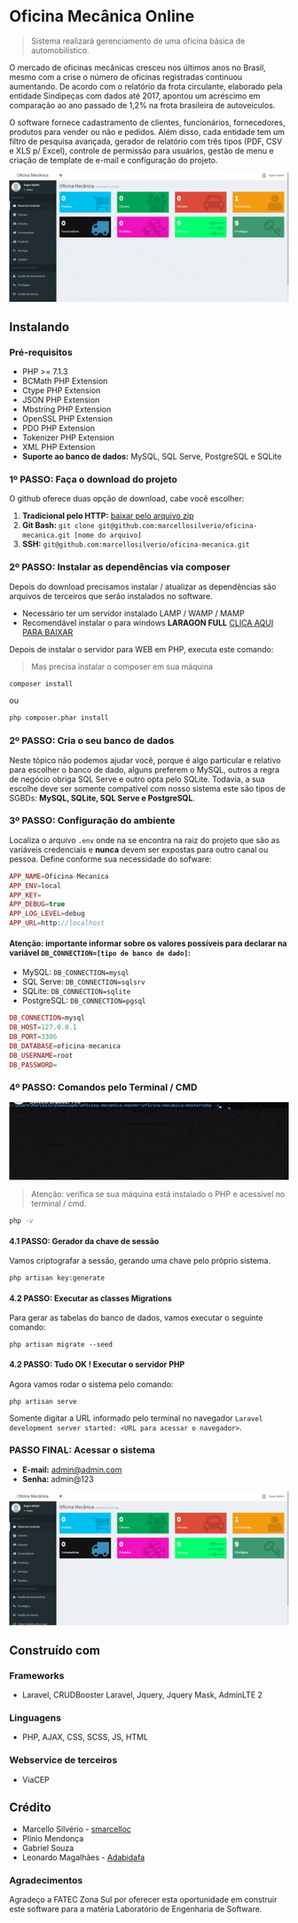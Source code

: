 # Oficina Mecânica Online
>  Sistema realizará gerenciamento de uma oficina básica de automobilístico.

O mercado de oficinas mecânicas cresceu nos últimos anos no Brasil, mesmo com a crise o número de oficinas registradas continuou aumentando. De acordo com o relatório da frota circulante, elaborado pela entidade Sindipeças com dados até 2017, apontou um acréscimo em comparação ao ano passado de 1,2% na frota brasileira de autoveículos.

O software fornece cadastramento de clientes, funcionários, fornecedores, produtos para vender ou não e pedidos.
Além disso, cada entidade tem um filtro de pesquisa avançada, gerador de relatório com três tipos (PDF, CSV e XLS p/ Excel), 
controle de permissão para usuários, gestão de menu e criação de template de e-mail e configuração do projeto.

![Imagens sobre o sistema](/screenshot/main.gif)

## Instalando

### Pré-requisitos

- PHP >= 7.1.3
- BCMath PHP Extension
- Ctype PHP Extension
- JSON PHP Extension
- Mbstring PHP Extension
- OpenSSL PHP Extension
- PDO PHP Extension
- Tokenizer PHP Extension
- XML PHP Extension
- **Suporte ao banco de dados:** MySQL, SQL Serve, PostgreSQL e SQLite

### 1º PASSO: Faça o download do projeto

O github oferece duas opção de download, cabe você escolher:
1. **Tradicional pelo HTTP:** [baixar pelo arquivo zip](https://github.com/marcellosilverio/oficina-mecanica.git)
2. **Git Bash:** `git clone git@github.com:marcellosilverio/oficina-mecanica.git [nome do arquivo]`
3. **SSH:** `git@github.com:marcellosilverio/oficina-mecanica.git` 

### 2º PASSO: Instalar as dependências via composer

Depois do download precisamos instalar / atualizar as dependências são arquivos de terceiros que serão instalados no software.

- Necessário ter um servidor instalado LAMP / WAMP / MAMP
- Recomendável instalar o para windows **LARAGON FULL** [CLICA AQUI PARA BAIXAR](https://laragon.org/download/index.html)

Depois de instalar o servidor para WEB em PHP, executa este comando:
> Mas precisa instalar o composer em sua máquina

```sh
composer install
```
ou
```sh
php composer.phar install
```


### 2º PASSO: Cria o seu banco de dados

Neste tópico não podemos ajudar você, porque é algo particular e relativo para escolher o banco de dado, alguns preferem o MySQL, 
outros a regra de negócio obriga SQL Serve e outro opta pelo SQLite. Todavia, a sua escolhe deve ser somente compatível com nosso 
sistema este são tipos de SGBDs: **MySQL, SQLite, SQL Serve e PostgreSQL**.

### 3º PASSO: Configuração do ambiente

Localiza o arquivo `.env` onde  na se encontra na raiz do projeto que são as variáveis credenciais e **nunca** devem ser expostas para outro canal ou pessoa.
Define conforme sua necessidade do sofware:

```php
APP_NAME=Oficina-Mecanica
APP_ENV=local
APP_KEY=
APP_DEBUG=true
APP_LOG_LEVEL=debug
APP_URL=http://localhost
```
#### Atenção: importante informar sobre os valores possíveis para declarar na variável `DB_CONNECTION=[tipo de banco de dado]`: 

- MySQL: `DB_CONNECTION=mysql`
- SQL Serve: `DB_CONNECTION=sqlsrv `
- SQLite: `DB_CONNECTION=sqlite `
- PostgreSQL: `DB_CONNECTION=pgsql `

```php
DB_CONNECTION=mysql
DB_HOST=127.0.0.1
DB_PORT=3306
DB_DATABASE=oficina-mecanica
DB_USERNAME=root
DB_PASSWORD=
```

### 4º PASSO: Comandos pelo Terminal / CMD

![Comando para instalar o software](/screenshot/conf/cmd.gif)

> Atenção: verifica se sua máquina está instalado o PHP e acessível no terminal / cmd.

```sh
php -v
```

#### 4.1 PASSO: Gerador da chave de sessão
Vamos criptografar a sessão, gerando uma chave pelo próprio sistema.

```sh
php artisan key:generate
```

#### 4.2 PASSO: Executar as classes Migrations
Para gerar as tabelas do banco de dados, vamos executar o seguinte comando:

```
php artisan migrate --seed
```

#### 4.2 PASSO: Tudo OK ! Executar o servidor PHP
Agora vamos rodar o sistema pelo comando:

```
php artisan serve
```

Somente digitar a URL informado pelo terminal no navegador `Laravel development server started: <URL para acessar o navegador>`.

### PASSO FINAL: Acessar o sistema
- **E-mail:** admin@admin.com
- **Senha:** admin@123

![Tela principal do sistema](/screenshot/principal.png)

## Construído com
### Frameworks
- Laravel, CRUDBooster Laravel, Jquery, Jquery Mask, AdminLTE 2

### Linguagens
- PHP, AJAX, CSS, SCSS, JS, HTML

### Webservice de terceiros
- ViaCEP

## Crédito

- Marcello Silvério - [smarcelloc](https://github.com/smarcelloc)
- Plínio Mendonça
- Gabriel Souza
- Leonardo Magalhães - [Adabidafa](https://github.com/Adabidafa)

### Agradecimentos
Agradeço a FATEC Zona Sul por oferecer esta oportunidade em construir este software para a matéria Laboratório de Engenharia de Software.
